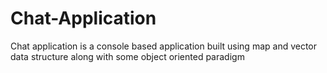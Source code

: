 # Chat-Application
Chat application is a console based application built using map and vector data structure along with some object oriented paradigm
